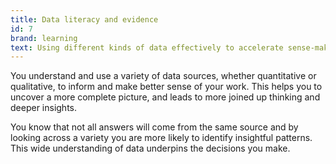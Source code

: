 ```yaml
---
title: Data literacy and evidence
id: 7
brand: learning
text: Using different kinds of data effectively to accelerate sense-making
---
```

You understand and use a variety of data sources, whether quantitative or qualitative, to inform and make better sense of your work. This helps you to uncover a more complete picture, and leads to more joined up thinking and deeper insights.

You know that not all answers will come from the same source and by looking across a variety you are more likely to identify insightful patterns. This wide understanding of data underpins the decisions you make.